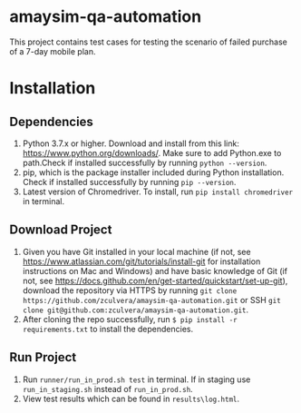 # amaysim-qa-automation
This project contains test cases for testing the scenario of failed purchase of a 7-day mobile plan.

# Installation
## Dependencies
1. Python 3.7.x or higher. Download and install from this link: https://www.python.org/downloads/. Make sure to add Python.exe to path.Check if installed successfully by running `python --version`.
2. pip, which is the package installer included during Python installation. Check if installed successfully by running `pip --version`.
3. Latest version of Chromedriver. To install, run `pip install chromedriver` in terminal.
## Download Project
1. Given you have Git installed in your local machine (if not, see https://www.atlassian.com/git/tutorials/install-git for installation instructions on Mac and Windows) and have basic knowledge of Git (if not, see https://docs.github.com/en/get-started/quickstart/set-up-git), download the repository via HTTPS by running `git clone https://github.com/zculvera/amaysim-qa-automation.git` or SSH `git clone git@github.com:zculvera/amaysim-qa-automation.git`.
2. After cloning the repo successfully, run `$ pip install -r requirements.txt` to install the dependencies.
## Run Project
1. Run `runner/run_in_prod.sh test` in terminal. If in staging use `run_in_staging.sh` instead of `run_in_prod.sh`.
2. View test results which can be found in `results\log.html`.